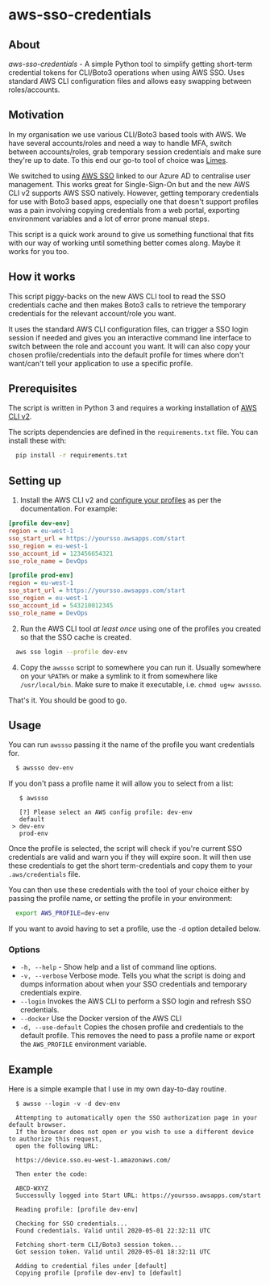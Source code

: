 # aws-sso-credentials
## About
*aws-sso-credentials* - A simple Python tool to simplify getting short-term credential tokens for CLI/Boto3 operations when using AWS SSO. Uses standard AWS CLI configuration files and allows easy swapping between roles/accounts.

## Motivation
In my organisation we use various CLI/Boto3 based tools with AWS. We have several accounts/roles and need a way to handle MFA, switch between accounts/roles, grab temporary session credentials and make sure they're up to date. To this end our go-to tool of choice was [Limes](https://github.com/otm/limes).

We switched to using [AWS SSO](https://aws.amazon.com/single-sign-on/) linked to our Azure AD to centralise user management. This works great for Single-Sign-On but and the new AWS CLI v2 supports AWS SSO natively. However, getting temporary credentials for use with Boto3 based apps, especially one that doesn't support profiles was a pain involving copying credentials from a web portal, exporting environment variables and a lot of error prone manual steps.

This script is a quick work around to give us something functional that fits with our way of working until something better comes along. Maybe it works for you too.

## How it works
This script piggy-backs on the new AWS CLI tool to read the SSO credentials cache and then makes Boto3 calls to retrieve the temporary credentials for the relevant account/role you want.

It uses the standard AWS CLI configuration files, can trigger a SSO login session if needed and gives you an interactive command line interface to switch between the role and account you want. It will can also copy your chosen profile/credentials into the default profile for times where don't want/can't tell your application to use a specific profile.

## Prerequisites
The script is written in Python 3 and requires a working installation of [AWS CLI v2](https://docs.aws.amazon.com/cli/latest/userguide/install-cliv2.html).

The scripts dependencies are defined in the `requirements.txt` file. You can install these with:

```bash
  pip install -r requirements.txt
```

## Setting up
1. Install the AWS CLI v2 and [configure your profiles](https://docs.aws.amazon.com/cli/latest/userguide/cli-configure-sso.html) as per the documentation. For example:

```ini
[profile dev-env]
region = eu-west-1
sso_start_url = https://yoursso.awsapps.com/start
sso_region = eu-west-1
sso_account_id = 123456654321
sso_role_name = DevOps

[profile prod-env]
region = eu-west-1
sso_start_url = https://yoursso.awsapps.com/start
sso_region = eu-west-1
sso_account_id = 543210012345
sso_role_name = DevOps
```

2. Run the AWS CLI tool *at least once* using one of the profiles you created so that the SSO cache is created.

```bash
  aws sso login --profile dev-env
```

4. Copy the `awssso` script to somewhere you can run it. Usually somewhere on your `%PATH%` or make a symlink to it from somewhere like `/usr/local/bin`. Make sure to make it executable, i.e. `chmod ug+w awssso`.

That's it. You should be good to go.

## Usage

You can run `awssso` passing it the name of the profile you want credentials for.

```bash
  $ awssso dev-env
```

If you don't pass a profile name it will allow you to select from a list:

```
   $ awssso
   
   [?] Please select an AWS config profile: dev-env
   default
 > dev-env
   prod-env
```

Once the profile is selected, the script will check if you're current SSO credentials are valid and warn you if they will expire soon. It will then use these credentials to get the short term-credentials and copy them to your `.aws/credentials` file.

You can then use these credentials with the tool of your choice either by passing the profile name, or setting the profile in your environment:

```bash
  export AWS_PROFILE=dev-env
```

If you want to avoid having to set a profile, use the `-d` option detailed below.

### Options

- `-h, --help` - Show help and a list of command line options.
- `-v, --verbose` Verbose mode. Tells you what the script is doing and dumps information about when your SSO credentials and temporary credentials expire.
- `--login` Invokes the AWS CLI to perform a SSO login and refresh SSO credentials.
- `--docker` Use the Docker version of the AWS CLI
- `-d, --use-default` Copies the chosen profile and credentials to the default profile. This removes the need to pass a profile name or export the `AWS_PROFILE` environment variable.

## Example

Here is a simple example that I use in my own day-to-day routine.

```
  $ awsso --login -v -d dev-env
  
  Attempting to automatically open the SSO authorization page in your default browser.
  If the browser does not open or you wish to use a different device to authorize this request,
  open the following URL:

  https://device.sso.eu-west-1.amazonaws.com/

  Then enter the code:

  ABCD-WXYZ
  Successully logged into Start URL: https://yoursso.awsapps.com/start

  Reading profile: [profile dev-env]

  Checking for SSO credentials...
  Found credentials. Valid until 2020-05-01 22:32:11 UTC

  Fetching short-term CLI/Boto3 session token...
  Got session token. Valid until 2020-05-01 18:32:11 UTC

  Adding to credential files under [default]
  Copying profile [profile dev-env] to [default]
```
